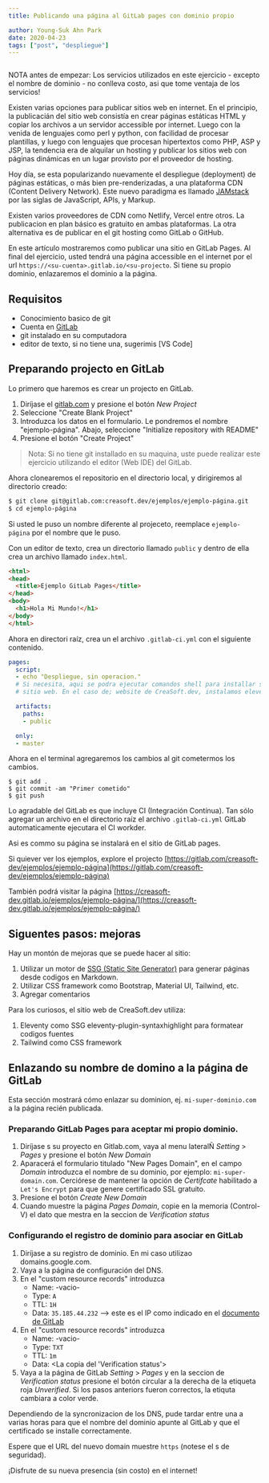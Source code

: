 ```yaml
---
title: Publicando una página al GitLab pages con dominio propio

author: Young-Suk Ahn Park
date: 2020-04-23
tags: ["post", "despliegue"]
---
```


<img href="/images/posts/gitlab-logo-white-rgb.png" />

NOTA antes de empezar: Los servicios utilizados en este ejercicio - excepto el nombre de dominio - 
no conlleva costo, asi que tome ventaja de los servicios!

Existen varias opciones para publicar sitios web en internet. En el principio, la publicacián del
sitio web consistía en crear páginas estáticas HTML y copiar los archivos a un servidor 
accessible por internet.  Luego con la venida de lenguajes como perl y python, con facilidad de 
procesar plantillas, y luego con lenguajes que procesan hipertextos como PHP, ASP y JSP, la
tendencia era de alquilar un hosting y publicar los sitios web con páginas dinámicas en un lugar 
provisto por el proveedor de hosting.

Hoy día, se esta popularizando nuevamente el despliegue (deployment) de páginas estáticas, o
más bien pre-renderizadas, a una plataforma CDN (Content Delivery Network). Este nuevo 
paradigma es llamado [JAMstack](https://jamstack.org/) por las siglas de JavaScript, APIs, 
y Markup.

Existen varios proveedores de CDN como Netlify, Vercel entre otros. La publicacion en plan básico
es gratuito en ambas plataformas. La otra alternativa es de publicar en el git hosting como
GitLab o GitHub.  

En este artículo mostraremos como publicar una sitio en GitLab Pages.
Al final del ejercicio, usted tendrá una página accessible en el internet por el url
`https://<su-cuenta>.gitlab.io/<su-projecto`.  Si tiene su propio dominio, enlazaremos el dominio 
a la página.



## Requisitos
- Conocimiento basico de git
- Cuenta en [GitLab](https://gitlab.com/)
- git instalado en su computadora
- editor de texto, si no tiene una, sugerimis [VS Code]

## Preparando projecto en GitLab
Lo primero que haremos es crear un projecto en GitLab.

1. Diríjase el [gitlab.com](gitlab.com) y presione el botón *New Project* 
2. Seleccione "Create Blank Project"
3. Introduzca los datos en el formulario. Le pondremos el nombre "ejemplo-página". Abajo, seleccione "Initialize repository with README"
4. Presione el botón "Create Project"

> Nota: Si no tiene git installado en su maquina, uste puede realizar este ejercicio utilizando 
> el editor (Web IDE) del GitLab. 

Ahora clonearemos el repositorio en el directorio local, y dirigiremos al directorio creado:
```bash
$ git clone git@gitlab.com:creasoft.dev/ejemplos/ejemplo-página.git
$ cd ejemplo-página
```
Si usted le puso un nombre diferente al projeceto, reemplace `ejemplo-página` por el nombre que le puso.

Con un editor de texto, crea un directorio llamado `public` y dentro de ella crea un archivo 
llamado `index.html`.

```html
<html>
<head>
  <title>Ejemplo GitLab Pages</title>
</head>
<body>
  <h1>Hola Mi Mundo!</h1>
</body>
</html>
```

Ahora en directori raíz, crea un el archivo `.gitlab-ci.yml` con el siguiente contenido.
```yaml
pages:
  script:
  - echo "Despliegue, sin operacion."
  # Si necesita, aqui se podra ejecutar comandos shell para installar su
  # sitio web. En el caso de; website de CreaSoft.dev, instalamos eleventy. 

  artifacts:
    paths:
    - public

  only:
  - master
```

Ahora en el terminal agregaremos los cambios al git cometermos los cambios.
```
$ git add .
$ git commit -am "Primer cometido"
$ git push
```

Lo agradable del GitLab es que incluye CI (Integración Contínua). Tan sólo agregar un archivo en 
el directorio raíz el archivo `.gitlab-ci.yml` GitLab automaticamente ejecutara el CI workder.

Asi es commo su página se instalará en el sitio de GitLab pages.

Si quiever ver los ejemplos, explore el projecto
[https://gitlab.com/creasoft-dev/ejemplos/ejemplo-página](https://gitlab.com/creasoft-dev/ejemplos/ejemplo-página)

También podrá visitar la página [https://creasoft-dev.gitlab.io/ejemplos/ejemplo-página/](https://creasoft-dev.gitlab.io/ejemplos/ejemplo-página/)

## Siguentes pasos: mejoras
Hay un montón de mejoras que se puede hacer al sitio:
1. Utilizar un motor de [SSG (Static Site Generator)](https://www.staticgen.com/) para generar páginas desde codigos en Markdown. 
2. Utilizar CSS framework como Bootstrap, Material UI, Tailwind, etc. 
3. Agregar comentarios

Para los curiosos, el sitio web de CreaSoft.dev utiliza:
1. Eleventy como SSG
     eleventy-plugin-syntaxhighlight para formatear codigos fuentes
2. Tailwind como CSS framework

## Enlazando su nombre de domino a la página de GitLab
Esta sección mostrará cómo enlazar su dominion, ej. `mi-super-dominio.com` a la página recién publicada.

### Preparando GitLab Pages para aceptar mi propio dominio.
1. Diríjase s su proyecto en Gitlab.com, vaya al menu lateralÑ *Setting* > *Pages* y presione el botón *New Domain*
2. Aparacerá el formulario titulado "New Pages Domain", en el campo *Domain* introduzca el nombre de su dominio, por ejemplo: `mi-super-domain.com`. Cerciórese de mantener la opción de *Certifcate*  habilitado a `Let's Encrypt` para que genere certificado SSL gratuito.
3. Presione el botón *Create New Domain*
4. Cuando muestre la página *Pages Domain*, copie en la memoria (Control-V) el dato que mestra en la seccion de *Verification status*

### Configurando el registro de dominio para asociar en GitLab
1. Diríjase a su registro de dominio. En mi caso utilizao domains.google.com.
2. Vaya a la página de configuración del DNS.
3. En el "custom resource records" introduzca 
    - Name: -vacio-
    - Type: `A`
    - TTL: `1H`
    - Data: `35.185.44.232` --> este es el IP como indicado en el [documento de GitLab](https://docs.gitlab.com/ee/user/project/pages/custom_domains_ssl_tls_certification/index.html#for-both-root-and-subdomains) 
4. En el "custom resource records" introduzca 
    - Name: -vacio-
    - Type: `TXT`
    - TTL: `1m`
    - Data: <La copia del 'Verification status'>
5. Vaya a la página de GitLab *Setting* > *Pages* y en la seccion de *Verification status* presione el botón circular a la derecha de la etiqueta roja *Unverified*. Si los pasos anteriors fueron correctos, la etiquta cambiara a color verde.

Dependiendo de la syncronizacion de los DNS, pude tardar entre una a varias horas para que el 
nombre del dominio apunte al GitLab y que el certificado se installe correctamente.

Espere que el URL del nuevo domain muestre `https` (notese el s de seguridad).

¡Disfrute de su nueva presencia (sin costo) en el internet!
